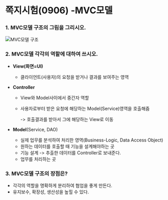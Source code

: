 # 쪽지시험(0906) -MVC모델

### 1. MVC모델 구조의 그림을 그리시오.

![MVC모델 구조](https://postfiles.pstatic.net/MjAxODA5MDZfMTYg/MDAxNTM2MjI5MzYzMTc3.sJFToYbaMPogBD5iaOt0YypTH_fI2WuSHg7Uj-C0WZkg.KbXMELL26yN8TligcB8dZOU8hFWXvJyEcUNawMXZyygg.PNG.tngus1085/MVC%EB%AA%A8%EB%8D%B8_%EA%B5%AC%EC%A1%B0.PNG?type=w773)



### 2. MVC모델 각각의 역할에 대하여 쓰시오.

- **View(화면=UI)**

  - 클라이언트(사용자)의 요청을 받거나 결과를 보여주는 영역

- **Controller**

  - View와 Model사이에서 중간자 역할

  - 사용자로부터 받은 요청에 해당하는 Model(Service)영역을 호출해줌

      -> 호출결과를 받아서 그에 해당하는 View로 이동

- **Model**(Service, DAO)

  - 실제 업무를 분석하여 처리한 영역(Business-Logic, Data Access Object)
  - 원하는 데이터를 호출할 때 기능을 설계해야하는 곳
  - 기능 설계 -> 추출한 데이터를 Controller로 보내준다.
  - 업무를 처리하는 곳

### 3. MVC모델 구조의 장점은?

- 각각의 역할을 명확하게 분리하여 협업을 좋게 만든다.
- 유지보수, 확장성, 생산성을 높힐 수 있다.